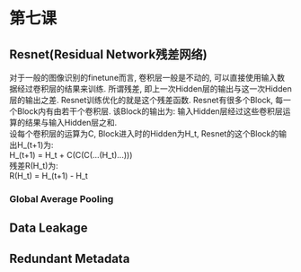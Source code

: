 # 第七课

## Resnet(Residual Network残差网络)
对于一般的图像识别的finetune而言, 卷积层一般是不动的, 可以直接使用输入数据经过卷积层的结果来训练. 所谓残差, 即上一次Hidden层的输出与这一次Hidden层的输出之差. Resnet训练优化的就是这个残差函数. Resnet有很多个Block, 每一个Block内有由若干个卷积层. 该Block的输出为: 输入Hidden层经过这些卷积层运算的结果与输入Hidden层之和.  
设每个卷积层的运算为C, Block进入时的Hidden为H_t, Resnet的这个Block的输出H_(t+1)为:  
H_(t+1) = H_t + C(C(C(...(H_t)...)))  
残差R(H_t)为:  
R(H_t) = H_(t+1) - H_t
### Global Average Pooling


## Data Leakage

## Redundant Metadata

